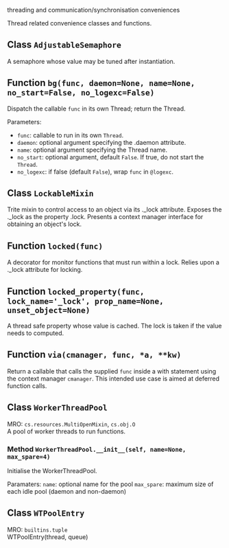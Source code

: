 threading and communication/synchronisation conveniences


Thread related convenience classes and functions.

## Class `AdjustableSemaphore`

A semaphore whose value may be tuned after instantiation.

## Function `bg(func, daemon=None, name=None, no_start=False, no_logexc=False)`

Dispatch the callable `func` in its own Thread; return the Thread.

Parameters:
* `func`: callable to run in its own `Thread`.
* `daemon`: optional argument specifying the .daemon attribute.
* `name`: optional argument specifying the Thread name.
* `no_start`: optional argument, default `False`.
  If true, do not start the `Thread`.
* `no_logexc`: if false (default `False`), wrap `func` in `@logexc`.

## Class `LockableMixin`

Trite mixin to control access to an object via its ._lock attribute.
Exposes the ._lock as the property .lock.
Presents a context manager interface for obtaining an object's lock.

## Function `locked(func)`

A decorator for monitor functions that must run within a lock.
Relies upon a ._lock attribute for locking.

## Function `locked_property(func, lock_name='_lock', prop_name=None, unset_object=None)`

A thread safe property whose value is cached.
The lock is taken if the value needs to computed.

## Function `via(cmanager, func, *a, **kw)`

Return a callable that calls the supplied `func` inside a
with statement using the context manager `cmanager`.
This intended use case is aimed at deferred function calls.

## Class `WorkerThreadPool`

MRO: `cs.resources.MultiOpenMixin`, `cs.obj.O`  
A pool of worker threads to run functions.

### Method `WorkerThreadPool.__init__(self, name=None, max_spare=4)`

Initialise the WorkerThreadPool.

Paramaters:
`name`: optional name for the pool
`max_spare`: maximum size of each idle pool (daemon and non-daemon)

## Class `WTPoolEntry`

MRO: `builtins.tuple`  
WTPoolEntry(thread, queue)
